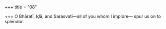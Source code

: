+++
title = "08"

+++
O Bhāratī, Iḍā, and Sarasvatī—all of you whom I implore—
spur us on to splendor.